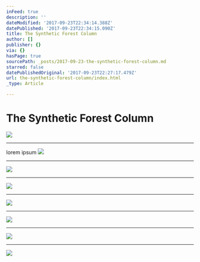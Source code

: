 ```yaml
---
inFeed: true
description: ''
dateModified: '2017-09-23T22:34:14.388Z'
datePublished: '2017-09-23T22:34:15.090Z'
title: The Synthetic Forest Column
author: []
publisher: {}
via: {}
hasPage: true
sourcePath: _posts/2017-09-23-the-synthetic-forest-column.md
starred: false
datePublishedOriginal: '2017-09-23T22:27:17.479Z'
url: the-synthetic-forest-column/index.html
_type: Article

---
```

# The Synthetic Forest Column
![](https://s3-us-west-2.amazonaws.com/the-grid-img/p/1365e7a93b1f08cf308a7f3892ae9ed793fec9a2.jpg)

---

lorem ipsum
![](https://the-grid-user-content.s3-us-west-2.amazonaws.com/c96badeb-fd92-4321-b2cd-fe0a7826f4fb.jpg)

---

![](https://the-grid-user-content.s3-us-west-2.amazonaws.com/814cbcb3-0a16-4dec-a4cb-1b11976f9561.jpg)

---

![](https://the-grid-user-content.s3-us-west-2.amazonaws.com/16ae6b22-2a65-4c80-894d-c1b82f099626.jpg)

---

![](https://s3-us-west-2.amazonaws.com/the-grid-img/p/998c8d04aa74df3777acc5a59b6759834466243d.jpg)

---

![](https://s3-us-west-2.amazonaws.com/the-grid-img/p/da6fcaa16998c39366bdb4d2392cdbbea4fc6e7a.jpg)

---

![](https://s3-us-west-2.amazonaws.com/the-grid-img/p/541d633534d2e59d7053233a93f59029f3f7b790.jpg)

---

![](https://the-grid-user-content.s3-us-west-2.amazonaws.com/91f533a0-2f67-4b4d-abfd-fc4c57104287.jpg)